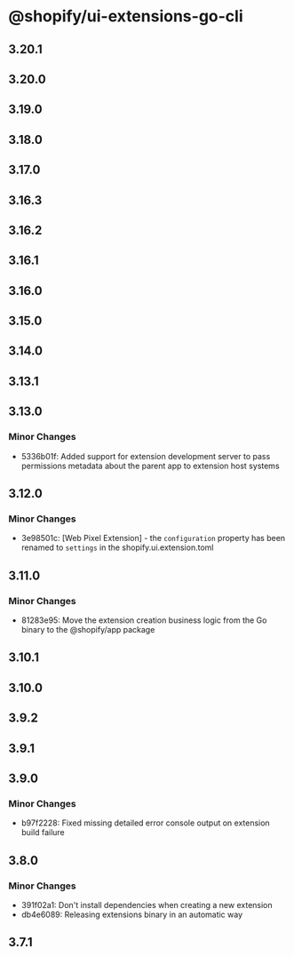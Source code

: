 # @shopify/ui-extensions-go-cli

## 3.20.1

## 3.20.0

## 3.19.0

## 3.18.0

## 3.17.0

## 3.16.3

## 3.16.2

## 3.16.1

## 3.16.0

## 3.15.0

## 3.14.0

## 3.13.1

## 3.13.0

### Minor Changes

- 5336b01f: Added support for extension development server to pass permissions metadata about the parent app to extension host systems

## 3.12.0

### Minor Changes

- 3e98501c: [Web Pixel Extension] - the `configuration` property has been renamed to `settings` in the shopify.ui.extension.toml

## 3.11.0

### Minor Changes

- 81283e95: Move the extension creation business logic from the Go binary to the @shopify/app package

## 3.10.1

## 3.10.0

## 3.9.2

## 3.9.1

## 3.9.0

### Minor Changes

- b97f2228: Fixed missing detailed error console output on extension build failure

## 3.8.0

### Minor Changes

- 391f02a1: Don't install dependencies when creating a new extension
- db4e6089: Releasing extensions binary in an automatic way

## 3.7.1
